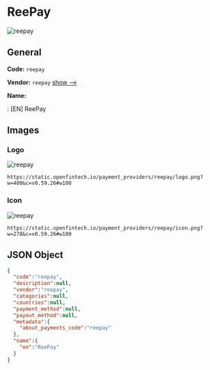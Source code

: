 
# ReePay 
![reepay](https://static.openfintech.io/payment_providers/reepay/logo.png?w=400&c=v0.59.26#w100)  

## General 
 
**Code:** `reepay` 
 
**Vendor:** `reepay` [show -->](/vendors/reepay/) 
 
**Name:** 
 
:	[EN] ReePay 
 

## Images 

### Logo 
 
![reepay](https://static.openfintech.io/payment_providers/reepay/logo.png?w=400&c=v0.59.26#w100)  

```
https://static.openfintech.io/payment_providers/reepay/logo.png?w=400&c=v0.59.26#w100
```  

### Icon 
 
![reepay](https://static.openfintech.io/payment_providers/reepay/icon.png?w=278&c=v0.59.26#w100)  

```
https://static.openfintech.io/payment_providers/reepay/icon.png?w=278&c=v0.59.26#w100
```  

## JSON Object 

```json
{
  "code":"reepay",
  "description":null,
  "vendor":"reepay",
  "categories":null,
  "countries":null,
  "payment_method":null,
  "payout_method":null,
  "metadata":{
    "about_payments_code":"reepay"
  },
  "name":{
    "en":"ReePay"
  }
}
```  

